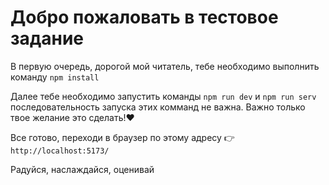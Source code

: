 # Добро пожаловать в тестовое задание

В первую очередь, дорогой мой читатель, тебе необходимо выполнить команду `npm install`

Далее тебе необходимо запустить команды `npm run dev` и `npm run serv`
последовательность запуска этих комманд не важна. Важно только твое желание это сделать!❤️

Все готово, переходи в браузер по этому адресу 👉 `http://localhost:5173/`

Радуйся, наслаждайся, оценивай
